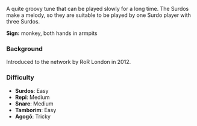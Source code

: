 A quite groovy tune that can be played slowly for a long time. The Surdos make a melody, so they are suitable to be
played by one Surdo player with three Surdos.

**Sign:** monkey, both hands in armpits

### Background

Introduced to the network by RoR London in 2012.

### Difficulty

* **Surdos**: Easy
* **Repi**: Medium
* **Snare**: Medium
* **Tamborim**: Easy
* **Agogô**: Tricky